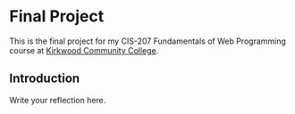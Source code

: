 # Final Project
This is the final project for my CIS-207 Fundamentals of Web Programming course at [Kirkwood Community College](https://www.kirkwood.edu). 
## Introduction
Write your reflection here.